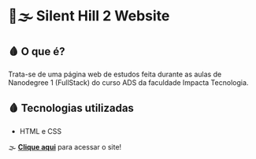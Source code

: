 # 🔪🌫 Silent Hill 2 Website

## 🩸 O que é?
Trata-se de uma página web de estudos feita durante as aulas de Nanodegree 1 (FullStack) do curso ADS da faculdade Impacta Tecnologia.

## 🩸 Tecnologias utilizadas
* HTML e CSS

🌫️ **[Clique aqui](https://silent-hill2.vercel.app/)** para acessar o site!
